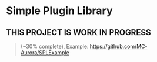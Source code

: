 # Simple Plugin Library

## THIS PROJECT IS WORK IN PROGRESS

> (~30% complete), Example: https://github.com/MC-Aurora/SPLExample
